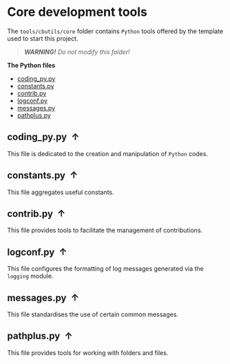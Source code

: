 <!----------------------------------------------------------------
  -- File created by the ''multimd'' project, version 1.0.0.    --
  --                                                            --
  -- ''multimd'', soon to be available on PyPI, is developed at --
  -- https://github.com/bc-tools/for-dev/tree/main/multimd      --
  ---------------------------------------------------------------->


Core development tools
======================

The `tools/cbutils/core` folder contains `Python` tools offered by the template used to start this project.

> ***WARNING!*** *Do not modify this folder!*

**The Python files**

<a id="MULTIMD-GO-BACK-TO-TOC"></a>
- [coding\_py.py](#MULTIMD-TOC-ANCHOR-0)
- [constants.py](#MULTIMD-TOC-ANCHOR-1)
- [contrib.py](#MULTIMD-TOC-ANCHOR-2)
- [logconf.py](#MULTIMD-TOC-ANCHOR-3)
- [messages.py](#MULTIMD-TOC-ANCHOR-4)
- [pathplus.py](#MULTIMD-TOC-ANCHOR-5)

<a id="MULTIMD-TOC-ANCHOR-0"></a>
coding\_py.py <a href="#MULTIMD-GO-BACK-TO-TOC" style="text-decoration: none;"><span style="margin-left: 0.25em; font-weight: bold; position: relative; top: -.5pt;">&#x2191;</span></a>
-------------

This file is dedicated to the creation and manipulation of `Python` codes.

<a id="MULTIMD-TOC-ANCHOR-1"></a>
constants.py <a href="#MULTIMD-GO-BACK-TO-TOC" style="text-decoration: none;"><span style="margin-left: 0.25em; font-weight: bold; position: relative; top: -.5pt;">&#x2191;</span></a>
------------

This file aggregates useful constants.

<a id="MULTIMD-TOC-ANCHOR-2"></a>
contrib.py <a href="#MULTIMD-GO-BACK-TO-TOC" style="text-decoration: none;"><span style="margin-left: 0.25em; font-weight: bold; position: relative; top: -.5pt;">&#x2191;</span></a>
----------

This file provides tools to facilitate the management of contributions.

<a id="MULTIMD-TOC-ANCHOR-3"></a>
logconf.py <a href="#MULTIMD-GO-BACK-TO-TOC" style="text-decoration: none;"><span style="margin-left: 0.25em; font-weight: bold; position: relative; top: -.5pt;">&#x2191;</span></a>
----------

This file configures the formatting of log messages generated via the `logging` module.

<a id="MULTIMD-TOC-ANCHOR-4"></a>
messages.py <a href="#MULTIMD-GO-BACK-TO-TOC" style="text-decoration: none;"><span style="margin-left: 0.25em; font-weight: bold; position: relative; top: -.5pt;">&#x2191;</span></a>
-----------

This file standardises the use of certain common messages.

<a id="MULTIMD-TOC-ANCHOR-5"></a>
pathplus.py <a href="#MULTIMD-GO-BACK-TO-TOC" style="text-decoration: none;"><span style="margin-left: 0.25em; font-weight: bold; position: relative; top: -.5pt;">&#x2191;</span></a>
-----------

This file provides tools for working with folders and files.
